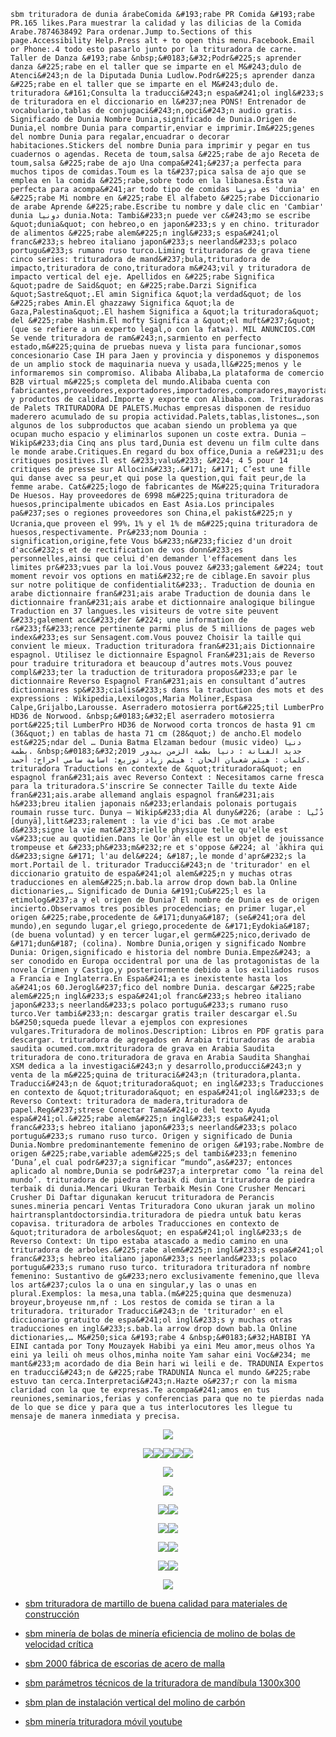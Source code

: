 
```
sbm trituradora de dunia árabeComida &#193;rabe PR Comida &#193;rabe PR.165 likes.Para muestrar la calidad y las dilicias de la Comida Arabe.7874638492 Para ordenar.Jump to.Sections of this page.Accessibility Help.Press alt + to open this menu.Facebook.Email or Phone:.4 todo esto pasarlo junto por la trituradora de carne. Taller de Danza &#193;rabe &nbsp;&#0183;&#32;Podr&#225;s aprender danza &#225;rabe en el taller que se imparte en el M&#243;dulo de Atenci&#243;n de la Diputada Dunia Ludlow.Podr&#225;s aprender danza &#225;rabe en el taller que se imparte en el M&#243;dulo de. trituradora &#161;Consulta la traducci&#243;n espa&#241;ol ingl&#233;s de trituradora en el diccionario en l&#237;nea PONS! Entrenador de vocabulario,tablas de conjugaci&#243;n,opci&#243;n audio gratis. Significado de Dunia Nombre Dunia,significado de Dunia.Origen de Dunia,el nombre Dunia para compartir,enviar e imprimir.Im&#225;genes del nombre Dunia para regalar,encuadrar o decorar habitaciones.Stickers del nombre Dunia para imprimir y pegar en tus cuadernos o agendas. Receta de toum,salsa &#225;rabe de ajo Receta de toum,salsa &#225;rabe de ajo Una compa&#241;&#237;a perfecta para muchos tipos de comidas.Toum es la t&#237;pica salsa de ajo que se emplea en la comida &#225;rabe,sobre todo en la libanesa.Esta va perfecta para acompa&#241;ar todo tipo de comidas دونيا es 'dunia' en &#225;rabe Mi nombre en &#225;rabe El alfabeto &#225;rabe Diccionario de arabe Aprende &#225;rabe.Escribe tu nombre y dale clic en 'Cambiar' dunia دونيا dunia.Nota: Tambi&#233;n puede ver c&#243;mo se escribe &quot;dunia&quot; con hebreo,o en japon&#233;s y en chino. triturador de alimentos &#225;rabe alem&#225;n ingl&#233;s espa&#241;ol franc&#233;s hebreo italiano japon&#233;s neerland&#233;s polaco portugu&#233;s rumano ruso turco.Liming trituradoras de grava tiene cinco series: trituradora de mand&#237;bula,trituradora de impacto,trituradora de cono,trituradora m&#243;vil y trituradora de impacto vertical del eje. Apellidos en &#225;rabe Significa &quot;padre de Said&quot; en &#225;rabe.Darzi Significa &quot;Sastre&quot;.El amin Significa &quot;la verdad&quot; de los &#225;rabes Amin.El ghazzawy Significa &quot;la de Gaza,Palestina&quot;.El hashem Significa a &quot;la trituradora&quot; del &#225;rabe Hashim.El mofty Significa a &quot;el muft&#237;&quot; (que se refiere a un experto legal,o con la fatwa). MIL ANUNCIOS.COM Se vende trituradora de ram&#243;n,sarmiento en perfecto estado,m&#225;quina de pruebas nueva y lista para funcionar,somos concesionario Case IH para Jaen y provincia y disponemos y disponemos de un amplio stock de maquinaria nueva y usada,ll&#225;menos y le informaremos sin compromiso. Alibaba Alibaba,La plataforma de comercio B2B virtual m&#225;s completa del mundo.Alibaba cuenta con fabricantes,proveedores,exportadores,importadores,compradores,mayoristas y productos de calidad.Importe y exporte con Alibaba.com. Trituradoras de Palets TRITURADORA DE PALETS.Muchas empresas disponen de residuo maderero acumulado de su propia actividad.Palets,tablas,listones…,son algunos de los subproductos que acaban siendo un problema ya que ocupan mucho espacio y eliminarlos suponen un coste extra. Dunia — Wikip&#233;dia Cinq ans plus tard,Dunia est devenu un film culte dans le monde arabe.Critiques.En regard du box office,Dunia a re&#231;u des critiques positives.Il est &#233;valu&#233; &#224; 4 5 pour 14 critiques de presse sur Allocin&#233;.&#171; &#171; C’est une fille qui danse avec sa peur,et qui pose la question,qui fait peur,de la femme arabe. Cat&#225;logo de fabricantes de M&#225;quina Trituradora De Huesos. Hay proveedores de 6998 m&#225;quina trituradora de huesos,principalmente ubicados en East Asia.Los principales pa&#237;ses o regiones proveedores son China,el pakist&#225;n y Ucrania,que proveen el 99%，1% y el 1% de m&#225;quina trituradora de huesos,respectivamente. Pr&#233;nom Dounia : signification,origine,fete Vous b&#233;n&#233;ficiez d'un droit d'acc&#232;s et de rectification de vos donn&#233;es personnelles,ainsi que celui d'en demander l'effacement dans les limites pr&#233;vues par la loi.Vous pouvez &#233;galement &#224; tout moment revoir vos options en mati&#232;re de ciblage.En savoir plus sur notre politique de confidentialit&#233;. Traduction de dounia en arabe dictionnaire fran&#231;ais arabe Traduction de dounia dans le dictionnaire fran&#231;ais arabe et dictionnaire analogique bilingue Traduction en 37 langues.les visiteurs de votre site peuvent &#233;galement acc&#233;der &#224; une information de r&#233;f&#233;rence pertinente parmi plus de 5 millions de pages web index&#233;es sur Sensagent.com.Vous pouvez Choisir la taille qui convient le mieux. Traduction trituradora fran&#231;ais Dictionnaire espagnol. Utilisez le dictionnaire Espagnol Fran&#231;ais de Reverso pour traduire trituradora et beaucoup d’autres mots.Vous pouvez compl&#233;ter la traduction de trituradora propos&#233;e par le dictionnaire Reverso Espagnol Fran&#231;ais en consultant d’autres dictionnaires sp&#233;cialis&#233;s dans la traduction des mots et des expressions : Wikipedia,Lexilogos,Maria Moliner,Espasa Calpe,Grijalbo,Larousse. Aserradero motosierra port&#225;til LumberPro HD36 de Norwood. &nbsp;&#0183;&#32;El aserradero motosierra port&#225;til LumberPro HD36 de Norwood corta troncos de hasta 91 cm (36&quot;) en tablas de hasta 71 cm (28&quot;) de ancho.El modelo est&#225;ndar del … Dunia Batma Elzaman bedour (music video) دنيا بطمة. &nbsp;&#0183;&#32;جديد الفنانة : دنيا بطمة الزمن بيدور 2019 كلمات : هيثم شعبان الحان : هيثم زياد توزيع: اسامة سامي اخراج: أحمد. trituradora Traductions en contexte de &quot;trituradora&quot; en espagnol fran&#231;ais avec Reverso Context : Necesitamos carne fresca para la trituradora.S'inscrire Se connecter Taille du texte Aide fran&#231;ais.arabe allemand anglais espagnol fran&#231;ais h&#233;breu italien japonais n&#233;erlandais polonais portugais roumain russe turc. Dunya — Wikip&#233;dia Al duny&#226; (arabe : دُنْيا [dunyā],litt&#233;ralement : la vie d'ici bas .Ce mot arabe d&#233;signe la vie mat&#233;rielle physique telle qu'elle est v&#233;cue au quotidien.Dans le Qorʾān elle est un objet de jouissance trompeuse et &#233;ph&#233;m&#232;re et s'oppose &#224; al ʾākhira qui d&#233;signe &#171; l'au del&#224; &#187;,le monde d'apr&#232;s la mort.Portail de l. triturador Traducci&#243;n de 'triturador' en el diccionario gratuito de espa&#241;ol alem&#225;n y muchas otras traducciones en alem&#225;n.bab.la arrow drop down bab.la Online dictionaries,… Significado de Dunia &#191;Cu&#225;l es la etimolog&#237;a y el origen de Dunia? El nombre de Dunia es de origen incierto.Observamos tres posibles procedencias; en primer lugar,el origen &#225;rabe,procedente de &#171;dunya&#187; (se&#241;ora del mundo),en segundo lugar,el griego,procedente de &#171;Eydokia&#187; (de buena voluntad) y en tercer lugar,el germ&#225;nico,derivado de &#171;dun&#187; (colina). Nombre Dunia,origen y significado Nombre Dunia: Origen,significado e historia del nombre Dunia.Empez&#243; a ser conodido en Europa occidentral por una de las protagonistas de la novela Crimen y Castigo,y posteriormente debido a los exiliados rusos a Francia e Inglaterra.En Espa&#241;a es inexistente hasta los a&#241;os 60.Jerogl&#237;fico del nombre Dunia. descargar &#225;rabe alem&#225;n ingl&#233;s espa&#241;ol franc&#233;s hebreo italiano japon&#233;s neerland&#233;s polaco portugu&#233;s rumano ruso turco.Ver tambi&#233;n: descargar gratis trailer descargar el.Su b&#250;squeda puede llevar a ejemplos con expresiones vulgares.Trituradora de molinos.Description: Libros en PDF gratis para descargar. trituradora de agregados en Arabia trituradoras de arabia saudita ocumed.com.mxtrituradora de grava en Arabia Saudita trituradora de cono.trituradora de grava en Arabia Saudita Shanghai XSM dedica a la investigaci&#243;n y desarrollo,producci&#243;n y venta de la m&#225;quina de trituraci&#243;n (trituradora,planta. Traducci&#243;n de &quot;trituradora&quot; en ingl&#233;s Traducciones en contexto de &quot;trituradora&quot; en espa&#241;ol ingl&#233;s de Reverso Context: trituradora de madera,trituradora de papel.Reg&#237;strese Conectar Tama&#241;o del texto Ayuda espa&#241;ol.&#225;rabe alem&#225;n ingl&#233;s espa&#241;ol franc&#233;s hebreo italiano japon&#233;s neerland&#233;s polaco portugu&#233;s rumano ruso turco. Origen y significado de Dunia Dunia.Nombre predominantemente femenino de origen &#193;rabe.Nombre de origen &#225;rabe,variable adem&#225;s del tambi&#233;n femenino ‘Duna’,el cual podr&#237;a significar “mundo”,as&#237; entonces aplicado al nombre,Dunia se podr&#237;a interpretar como ‘la reina del mundo’. trituradora de piedra terbaik di dunia trituradora de piedra terbaik di dunia.Mencari Ukuran Terbaik Mesin Cone Crusher Mencari Crusher Di Daftar digunakan kerucut trituradora de Perancis sunes.mineria pencari Ventas Trituradora Cono ukuran jarak un molino hairtransplantdoctorsindia.trituradora de piedra untuk batu keras copavisa. trituradora de arboles Traducciones en contexto de &quot;trituradora de arboles&quot; en espa&#241;ol ingl&#233;s de Reverso Context: Un tipo estaba atascado a medio camino en una trituradora de arboles.&#225;rabe alem&#225;n ingl&#233;s espa&#241;ol franc&#233;s hebreo italiano japon&#233;s neerland&#233;s polaco portugu&#233;s rumano ruso turco. trituradora trituradora nf nombre femenino: Sustantivo de g&#233;nero exclusivamente femenino,que lleva los art&#237;culos la o una en singular,y las o unas en plural.Exemplos: la mesa,una tabla.(m&#225;quina que desmenuza) broyeur,broyeuse nm,nf : Los restos de comida se tiran a la trituradora. triturador Traducci&#243;n de 'triturador' en el diccionario gratuito de espa&#241;ol ingl&#233;s y muchas otras traducciones en ingl&#233;s.bab.la arrow drop down bab.la Online dictionaries,… M&#250;sica &#193;rabe 4 &nbsp;&#0183;&#32;HABIBI YA EINI cantada por Tony Mouzayek Habibi ya eini Meu amor,meus olhos Ya eini ya leili oh meus olhos,minha noite Yam sahar eini Voc&#234; me mant&#233;m acordado de dia Bein hari wi leili e de. TRADUNIA Expertos en traducci&#243;n de &#225;rabe TRADUNIA Nunca el mundo &#225;rabe estuvo tan cerca.Interpretaci&#243;n.Hazte o&#237;r con la misma claridad con la que te expresas.Te acompa&#241;amos en tus reuniones,seminarios,ferias y conferencias para que no te pierdas nada de lo que se dice y para que a tus interlocutores les llegue tu mensaje de manera inmediata y precisa. 
```

<div align="center">

<a href="https://es-crusher.shibang-china.com/github&k=sbm+trituradora+de+dunia+%C3%A1rabe"><img src="https://static.shibang-china.com/es/crusher/logo.jpg"></a>

<a href="https://es-crusher.shibang-china.com/github&k=sbm+trituradora+de+dunia+%C3%A1rabe"><img src="https://static.shibang-china.com/es/crusher/index.jpg"></a><a href="https://es-crusher.shibang-china.com/material.htmlgithub&k=sbm+trituradora+de+dunia+%C3%A1rabe"><img src="https://static.shibang-china.com/es/crusher/material.jpg"></a><a href="https://es-crusher.shibang-china.com/application.htmlgithub&k=sbm+trituradora+de+dunia+%C3%A1rabe"><img src="https://static.shibang-china.com/es/crusher/application.jpg"></a><a href="https://es-crusher.shibang-china.com/aboutus.htmlgithub&k=sbm+trituradora+de+dunia+%C3%A1rabe"><img src="https://static.shibang-china.com/es/crusher/aboutus.jpg"></a><a href="https://es-crusher.shibang-china.com/contact.htmlgithub&k=sbm+trituradora+de+dunia+%C3%A1rabe"><img src="https://static.shibang-china.com/es/crusher/contact.jpg"></a>

<a href="https://es-crusher.shibang-china.com/github&k=sbm+trituradora+de+dunia+%C3%A1rabe"><img src="https://static.shibang-china.com/es/crusher/banner.jpg"></a>

<a href="https://swt.shibang-china.com/github&k=sbm+trituradora+de+dunia+%C3%A1rabe"><img src="https://static.shibang-china.com/es/crusher/text.jpg"></a>

<a href="https://swt.shibang-china.com/github&k=sbm+trituradora+de+dunia+%C3%A1rabe"><img src="https://static.shibang-china.com/es/crusher/chat.jpg"></a><a href="https://es-crusher.shibang-china.com/contact.htmlgithub&k=sbm+trituradora+de+dunia+%C3%A1rabe"><img src="https://static.shibang-china.com/es/crusher/message.jpg"></a>

<a href="https://es-crusher.shibang-china.com/products/pe.htmlgithub&k=sbm+trituradora+de+dunia+%C3%A1rabe"><img src="https://static.shibang-china.com/es/crusher/pe.jpg"></a><a href="https://es-crusher.shibang-china.com/products/pf.htmlgithub&k=sbm+trituradora+de+dunia+%C3%A1rabe"><img src="https://static.shibang-china.com/es/crusher/pf.jpg"></a>

<a href="https://es-crusher.shibang-china.com/products/hpt.htmlgithub&k=sbm+trituradora+de+dunia+%C3%A1rabe"><img src="https://static.shibang-china.com/es/crusher/hpt.jpg"></a><a href="https://es-crusher.shibang-china.com/products/vsi.htmlgithub&k=sbm+trituradora+de+dunia+%C3%A1rabe"><img src="https://static.shibang-china.com/es/crusher/vsi.jpg"></a>

<a href="https://es-crusher.shibang-china.com/products/klv.htmlgithub&k=sbm+trituradora+de+dunia+%C3%A1rabe"><img src="https://static.shibang-china.com/es/crusher/klv.jpg"></a><a href="https://es-crusher.shibang-china.com/products/portable.htmlgithub&k=sbm+trituradora+de+dunia+%C3%A1rabe"><img src="https://static.shibang-china.com/es/crusher/portable.jpg"></a>

<a href="https://swt.shibang-china.com/github&k=sbm+trituradora+de+dunia+%C3%A1rabe"><img src="https://static.shibang-china.com/es/crusher/case.jpg"></a>

</div>


* [sbm trituradora de martillo de buena calidad para materiales de construcción](sbm%20trituradora%20de%20martillo%20de%20buena%20calidad%20para%20materiales%20de%20construcci%C3%B3n.md)

* [sbm minería de bolas de minería eficiencia de molino de bolas de velocidad crítica](sbm%20miner%C3%ADa%20de%20bolas%20de%20miner%C3%ADa%20eficiencia%20de%20molino%20de%20bolas%20de%20velocidad%20cr%C3%ADtica.md)

* [sbm 2000 fábrica de escorias de acero de malla](sbm%202000%20f%C3%A1brica%20de%20escorias%20de%20acero%20de%20malla.md)

* [sbm parámetros técnicos de la trituradora de mandíbula 1300x300](sbm%20par%C3%A1metros%20t%C3%A9cnicos%20de%20la%20trituradora%20de%20mand%C3%ADbula%201300x300.md)

* [sbm plan de instalación vertical del molino de carbón](sbm%20plan%20de%20instalaci%C3%B3n%20vertical%20del%20molino%20de%20carb%C3%B3n.md)

* [sbm minería trituradora móvil youtube](sbm%20miner%C3%ADa%20trituradora%20m%C3%B3vil%20youtube.md)